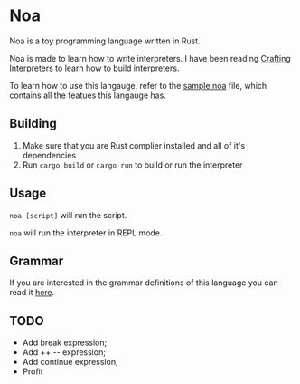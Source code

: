 # Noa

Noa is a toy programming language written in Rust.

Noa is made to learn how to write interpreters. I have been reading [Crafting Interpreters](https://craftinginterpreters.com/) to learn how to build interpreters.

To learn how to use this langauge, refer to the [sample.noa](./sample.noa) file, which contains all the featues this langauge has.

## Building

1. Make sure that you are Rust complier installed and all of it's dependencies
2. Run `cargo build` or `cargo run` to build or run the interpreter

## Usage

`noa [script]` will run the script.

`noa` will run the interpreter in REPL mode.

## Grammar

If you are interested in the grammar definitions of this language you can read it [here](./Grammar.md).

## TODO

- Add break expression;
- Add ++ -- expression;
- Add continue expression;
- Profit
